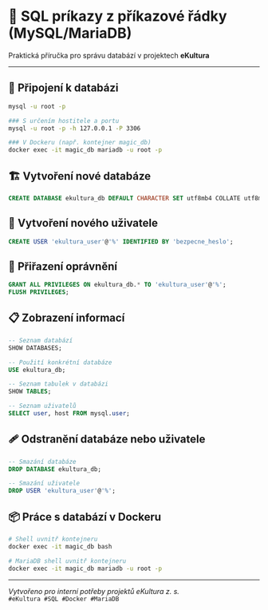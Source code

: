 # 📘 SQL príkazy z příkazové řádky (MySQL/MariaDB)
  
Praktická příručka pro správu databází v projektech **eKultura**

---

## 🔗 Připojení k databázi
```bash
mysql -u root -p

### S určením hostitele a portu
mysql -u root -p -h 127.0.0.1 -P 3306

### V Dockeru (např. kontejner magic_db)
docker exec -it magic_db mariadb -u root -p
```

## 🏗️ Vytvoření nové databáze
```sql
CREATE DATABASE ekultura_db DEFAULT CHARACTER SET utf8mb4 COLLATE utf8mb4_general_ci;
```

## 👤 Vytvoření nového uživatele
```sql
CREATE USER 'ekultura_user'@'%' IDENTIFIED BY 'bezpecne_heslo';
```

## 🔐 Přiřazení oprávnění
```sql
GRANT ALL PRIVILEGES ON ekultura_db.* TO 'ekultura_user'@'%';
FLUSH PRIVILEGES;
```

## 📋 Zobrazení informací
```sql
-- Seznam databází
SHOW DATABASES;

-- Použití konkrétní databáze
USE ekultura_db;

-- Seznam tabulek v databázi
SHOW TABLES;

-- Seznam uživatelů
SELECT user, host FROM mysql.user;
```

## 🩹 Odstranění databáze nebo uživatele
```sql
-- Smazání databáze
DROP DATABASE ekultura_db;

-- Smazání uživatele
DROP USER 'ekultura_user'@'%';
```

## 📦 Práce s databází v Dockeru
```bash
# Shell uvnitř kontejneru
docker exec -it magic_db bash

# MariaDB shell uvnitř kontejneru
docker exec -it magic_db mariadb -u root -p
```

---

_Vytvořeno pro interní potřeby projektů eKultura z. s._  
`#eKultura #SQL #Docker #MariaDB`
